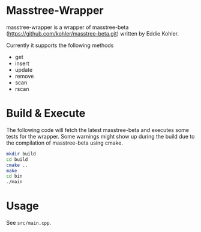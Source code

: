  # Masstree-Wrapper

masstree-wrapper is a wrapper of masstree-beta (https://github.com/kohler/masstree-beta.git) written by Eddie Kohler.

Currently it supports the following methods

- get
- insert
- update
- remove
- scan
- rscan
# Build & Execute

The following code will fetch the latest masstree-beta and executes some tests for the wrapper. Some warnings might show up during the build due to the compilation of masstree-beta using cmake.

```sh
mkdir build
cd build
cmake ..
make
cd bin
./main
```

# Usage

See `src/main.cpp`.